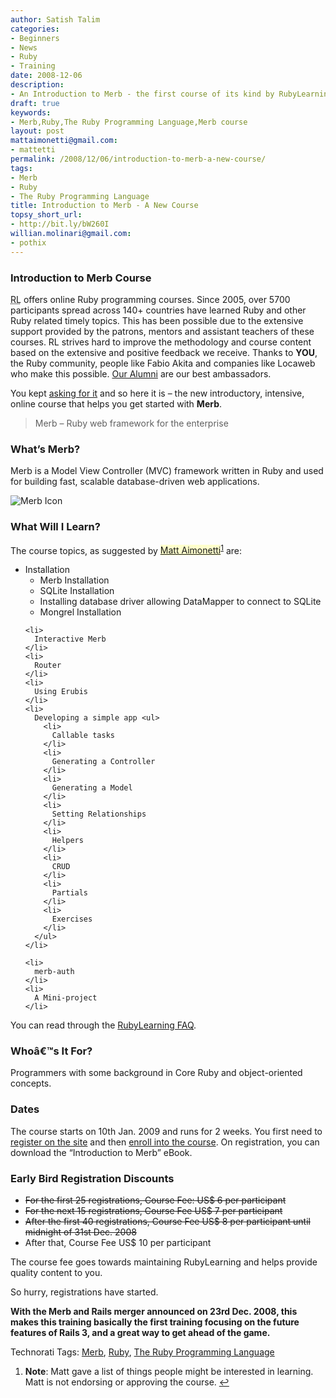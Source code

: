 ```yaml
---
author: Satish Talim
categories:
- Beginners
- News
- Ruby
- Training
date: 2008-12-06
description:
- An Introduction to Merb - the first course of its kind by RubyLearning.
draft: true
keywords:
- Merb,Ruby,The Ruby Programming Language,Merb course
layout: post
mattaimonetti@gmail.com:
- mattetti
permalink: /2008/12/06/introduction-to-merb-a-new-course/
tags:
- Merb
- Ruby
- The Ruby Programming Language
title: Introduction to Merb - A New Course
topsy_short_url:
- http://bit.ly/bW260I
willian.molinari@gmail.com:
- pothix
---
```


<div>
  <h3>
    Introduction to Merb Course
  </h3>
  
  <p class="update">
    <abbr title="RubyLearning">RL</abbr> offers online Ruby programming courses. Since 2005, over 5700 participants spread across 140+ countries have learned Ruby and other Ruby related timely topics. This has been possible due to the extensive support provided by the patrons, mentors and assistant teachers of these courses. RL strives hard to improve the methodology and course content based on the extensive and positive feedback we receive. Thanks to <strong>YOU</strong>, the Ruby community, people like Fabio Akita and companies like Locaweb who make this possible. <a href="http://rubylearning.com/other/testimonials.html">Our Alumni</a> are our best ambassadors.
  </p>
  
  <p>
    <span class="drop_cap">Y</span>ou kept <a href="http://rubylearning.com/blog/2008/11/15/can-you-help-rubylearning-with-your-suggestions/">asking for it</a> and so here it is &#8211; the new introductory, intensive, online course that helps you get started with <strong>Merb</strong>.
  </p>
  
  <blockquote class="right">
    <p>
      Merb &#8211; Ruby web framework for the enterprise
    </p>
  </blockquote>
  
  <h3>
    What&#8217;s Merb?
  </h3>
  
  <p>
    Merb is a Model View Controller (MVC) framework written in Ruby and used for building fast, scalable database-driven web applications.
  </p>
  
  <p>
    <img class="alignright" src="http://rubylearning.com/images/powered-by-merb-big.png" alt="Merb Icon" title="Credit: http://smoofles.at/powered-by-merb-big.png" />
  </p>
  
  <h3>
    What Will I Learn?
  </h3>
  
  <p>
    The course topics, as suggested by <span style="background-color: #FFFFCC;"><a href="http://www.linkedin.com/in/mattaimonetti">Matt Aimonetti</a></span><sup class='footnote'><a href='#fn-921-1' id='fnref-921-1'>1</a></sup> are:
  </p>
  
  <ul>
    <li>
      Installation <ul>
        <li>
          Merb Installation
        </li>
        <li>
          SQLite Installation
        </li>
        <li>
          Installing database driver allowing DataMapper to connect to SQLite
        </li>
        <li>
          Mongrel Installation
        </li>
      </ul>
    </li>
    
    <li>
      Interactive Merb
    </li>
    <li>
      Router
    </li>
    <li>
      Using Erubis
    </li>
    <li>
      Developing a simple app <ul>
        <li>
          Callable tasks
        </li>
        <li>
          Generating a Controller
        </li>
        <li>
          Generating a Model
        </li>
        <li>
          Setting Relationships
        </li>
        <li>
          Helpers
        </li>
        <li>
          CRUD
        </li>
        <li>
          Partials
        </li>
        <li>
          Exercises
        </li>
      </ul>
    </li>
    
    <li>
      merb-auth
    </li>
    <li>
      A Mini-project
    </li>
  </ul>
  
  <p>
    You can read through the <a href="http://rubylearning.com/satishtalim/faq.html">RubyLearning FAQ</a>.
  </p>
  
  <h3>
    Whoâ€™s It For?
  </h3>
  
  <p>
    Programmers with some background in Core Ruby and object-oriented concepts.
  </p>
  
  <h3>
    Dates
  </h3>
  
  <p>
    The course starts on 10th Jan. 2009 and runs for 2 weeks. You first need to <a href="http://rubylearning.org/">register on the site</a> and then <a href="http://rubylearning.org/class/course/view.php?id=19">enroll into the course</a>. On registration, you can download the &#8220;Introduction to Merb&#8221; eBook.
  </p>
  
  <h3>
    Early Bird Registration Discounts
  </h3>
  
  <ul>
    <li>
      <span style="text-decoration: line-through">For the first 25 registrations, Course Fee: US$ 6 per participant</span>
    </li>
    <li>
      <span style="text-decoration: line-through">For the next 15 registrations, Course Fee US$ 7 per participant</span>
    </li>
    <li>
      <span style="text-decoration: line-through">After the first 40 registrations, Course Fee US$ 8 per participant until midnight of 31st Dec. 2008</span>
    </li>
    <li>
      After that, Course Fee US$ 10 per participant
    </li>
  </ul>
  
  <p>
    The course fee goes towards maintaining RubyLearning and helps provide quality content to you.
  </p>
  
  <p>
    So hurry, registrations have started.
  </p>
  
  <p class="alert">
    <strong>With the Merb and Rails merger announced on 23rd Dec. 2008, this makes this training basically the first training focusing on the future features of Rails 3, and a great way to get ahead of the game.</strong>
  </p>
</div>

Technorati Tags: <a href="http://technorati.com/tag/Merb" rel="tag">Merb</a>, <a href="http://technorati.com/tag/Ruby" rel="tag">Ruby</a>, <a href="http://technorati.com/tag/The+Ruby+Programming+Language" rel="tag">The Ruby Programming Language</a>

<div class='footnotes'>
  <div class='footnotedivider'>
  </div>
  
  <ol>
    <li id='fn-921-1'>
      <strong>Note</strong>: Matt gave a list of things people might be interested in learning. Matt is not endorsing or approving the course. <span class='footnotereverse'><a href='#fnref-921-1'>&#8617;</a></span>
    </li>
  </ol>
</div>
